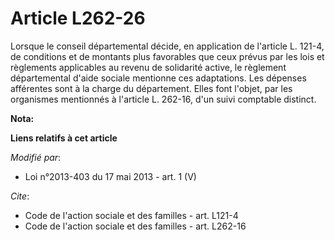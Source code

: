 # Article L262-26

Lorsque le conseil départemental décide, en application de l'article L. 121-4, de conditions et de montants plus favorables
que ceux prévus par les lois et règlements applicables au revenu de solidarité active, le règlement départemental d'aide
sociale mentionne ces adaptations. Les dépenses afférentes sont à la charge du département. Elles font l'objet, par les
organismes mentionnés à l'article L. 262-16, d'un suivi comptable distinct.

**Nota:**



**Liens relatifs à cet article**

_Modifié par_:

  - Loi n°2013-403 du 17 mai 2013 - art. 1 (V)

_Cite_:

  - Code de l'action sociale et des familles - art. L121-4
  - Code de l'action sociale et des familles - art. L262-16
